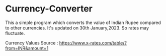 # Currency-Converter
This a simple program which converts the value of Indian Rupee compared to other currencies. It's updated on 30th January,2023. So rates may fluctuate.

Currency Values Source : https://www.x-rates.com/table/?from=INR&amount=1
